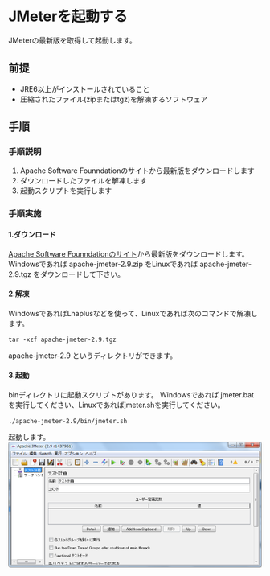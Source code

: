 # JMeterを起動する

JMeterの最新版を取得して起動します。

## 前提

- JRE6以上がインストールされていること
- 圧縮されたファイル(zipまたはtgz)を解凍するソフトウェア

## 手順

### 手順説明
1. Apache Software Founndationのサイトから最新版をダウンロードします
2. ダウンロードしたファイルを解凍します
3. 起動スクリプトを実行します

### 手順実施
#### 1.ダウンロード
[Apache Software Founndationのサイト](http://jmeter.apache.org/download_jmeter.cgi)から最新版をダウンロードします。
Windowsであれば apache-jmeter-2.9.zip をLinuxであれば apache-jmeter-2.9.tgz をダウンロードして下さい。

#### 2.解凍
WindowsであればLhaplusなどを使って、Linuxであれば次のコマンドで解凍します。
```
tar -xzf apache-jmeter-2.9.tgz
```
apache-jmeter-2.9 というディレクトリができます。

#### 3.起動
binディレクトリに起動スクリプトがあります。
Windowsであれば jmeter.bat を実行してください、Linuxであればjmeter.shを実行してください。

```
./apache-jmeter-2.9/bin/jmeter.sh
```
起動します。
![起動直後のスクリーンショット](images/chapter-1-1.png)
